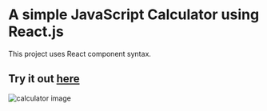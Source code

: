 # A simple JavaScript Calculator using React.js

This project uses React component syntax.

## Try it out [here](https://fotscode.github.io/javascript-calculator/)

![calculator image](https://i.imgur.com/Rw5SEAA.png)
